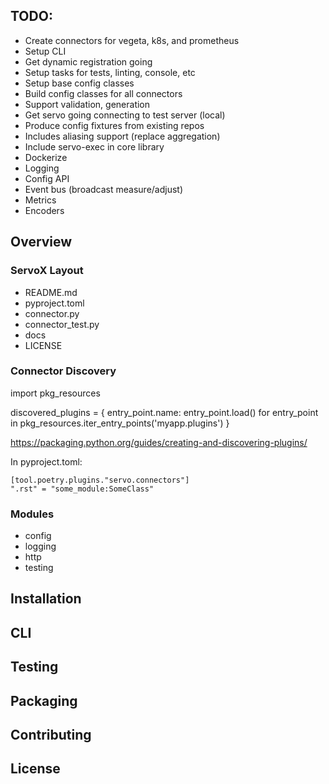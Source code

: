 
## TODO:

* Create connectors for vegeta, k8s, and prometheus
* Setup CLI
* Get dynamic registration going
* Setup tasks for tests, linting, console, etc
* Setup base config classes
* Build config classes for all connectors
* Support validation, generation
* Get servo going connecting to test server (local)
* Produce config fixtures from existing repos
* Includes aliasing support (replace aggregation)
* Include servo-exec in core library
* Dockerize
* Logging
* Config API
* Event bus (broadcast measure/adjust)
* Metrics
* Encoders

## Overview

### ServoX Layout

* README.md
* pyproject.toml
* connector.py
* connector_test.py
* docs
* LICENSE

### Connector Discovery



import pkg_resources

discovered_plugins = {
    entry_point.name: entry_point.load()
    for entry_point
    in pkg_resources.iter_entry_points('myapp.plugins')
}

https://packaging.python.org/guides/creating-and-discovering-plugins/

In pyproject.toml:
```
[tool.poetry.plugins."servo.connectors"]
".rst" = "some_module:SomeClass"
```

### Modules

* config
* logging
* http
* testing

## Installation

## CLI

## Testing

## Packaging

## Contributing

## License


